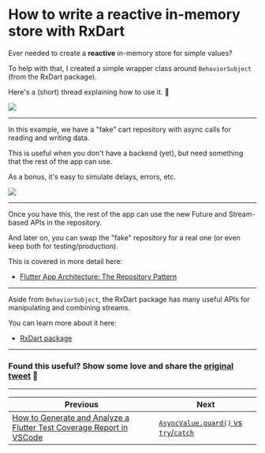 # How to write a reactive in-memory store with RxDart

Ever needed to create a **reactive** in-memory store for simple values?

To help with that, I created a simple wrapper class around `BehaviorSubject` (from the RxDart package).

Here's a (short) thread explaining how to use it. 🧵

![](043.1-in-memory-store.png)

---

In this example, we have a "fake" cart repository with async calls for reading and writing data.

This is useful when you don't have a backend (yet), but need something that the rest of the app can use.

As a bonus, it's easy to simulate delays, errors, etc.

![](043.2-fake-repository.png)

---

Once you have this, the rest of the app can use the new Future and Stream-based APIs in the repository.

And later on, you can swap the "fake" repository for a real one (or even keep both for testing/production).

This is covered in more detail here:

- [Flutter App Architecture: The Repository Pattern](https://codewithandrea.com/articles/flutter-repository-pattern/)

---

Aside from `BehaviorSubject`, the RxDart package has many useful APIs for manipulating and combining streams.

You can learn more about it here:

- [RxDart package](https://pub.dev/packages/rxdart)

---

### Found this useful? Show some love and share the [original tweet](https://twitter.com/biz84/status/1511370391259914240) 🙏

---

| Previous | Next |
| -------- | ---- |
| [How to Generate and Analyze a Flutter Test Coverage Report in VSCode](../0042-how-to-generate-and-analyze-a-flutter-test-coverage-report-in-vscode/index.md) | [`AsyncValue.guard()` vs `try`/`catch`](../0044-async-value-guard-vs-try-catch/index.md) |